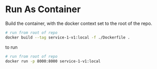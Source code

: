 # Run As Container

Build the container, with the docker context set to the root of the repo.

```bash
# run from root of repo
docker build --tag service-1-v1:local -f ./Dockerfile .
```

to run

```bash
# run from root of repo
docker run -p 8000:8000 service-1-v1:local 
```
